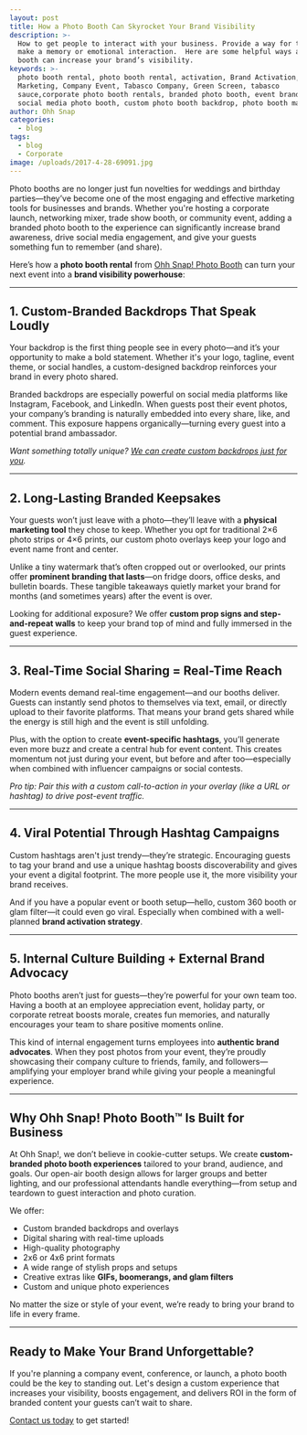 ```yaml
---
layout: post
title: How a Photo Booth Can Skyrocket Your Brand Visibility
description: >-
  How to get people to interact with your business. Provide a way for them to
  make a memory or emotional interaction.  Here are some helpful ways a photo
  booth can increase your brand’s visibility.
keywords: >-
  photo booth rental, photo booth rental, activation, Brand Activation,
  Marketing, Company Event, Tabasco Company, Green Screen, tabasco
  sauce,corporate photo booth rentals, branded photo booth, event branding,
  social media photo booth, custom photo booth backdrop, photo booth marketing.
author: Ohh Snap
categories:
  - blog
tags:
  - blog
  - Corporate
image: /uploads/2017-4-28-69091.jpg
---
```

Photo booths are no longer just fun novelties for weddings and birthday parties—they’ve become one of the most engaging and effective marketing tools for businesses and brands. Whether you're hosting a corporate launch, networking mixer, trade show booth, or community event, adding a branded photo booth to the experience can significantly increase brand awareness, drive social media engagement, and give your guests something fun to remember (and share).

Here’s how a **photo booth rental** from [Ohh Snap! Photo Booth](https://ohhsnapbooth.com) can turn your next event into a **brand visibility powerhouse**:

---

## 1\. Custom-Branded Backdrops That Speak Loudly

Your backdrop is the first thing people see in every photo—and it’s your opportunity to make a bold statement. Whether it's your logo, tagline, event theme, or social handles, a custom-designed backdrop reinforces your brand in every photo shared.

Branded backdrops are especially powerful on social media platforms like Instagram, Facebook, and LinkedIn. When guests post their event photos, your company’s branding is naturally embedded into every share, like, and comment. This exposure happens organically—turning every guest into a potential brand ambassador.

*Want something totally unique?* [*We can create custom backdrops just for you*](/lafayette-backdrop-rentals "Backdrop Rentals for better Marketing")*.*

---

## 2\. Long-Lasting Branded Keepsakes

Your guests won’t just leave with a photo—they’ll leave with a **physical marketing tool** they chose to keep. Whether you opt for traditional 2×6 photo strips or 4×6 prints, our custom photo overlays keep your logo and event name front and center.

Unlike a tiny watermark that’s often cropped out or overlooked, our prints offer **prominent branding that lasts**—on fridge doors, office desks, and bulletin boards. These tangible takeaways quietly market your brand for months (and sometimes years) after the event is over.

Looking for additional exposure? We offer **custom prop signs and step-and-repeat walls** to keep your brand top of mind and fully immersed in the guest experience.

---

## 3\. Real-Time Social Sharing = Real-Time Reach

Modern events demand real-time engagement—and our booths deliver. Guests can instantly send photos to themselves via text, email, or directly upload to their favorite platforms. That means your brand gets shared while the energy is still high and the event is still unfolding.

Plus, with the option to create **event-specific hashtags**, you’ll generate even more buzz and create a central hub for event content. This creates momentum not just during your event, but before and after too—especially when combined with influencer campaigns or social contests.

*Pro tip: Pair this with a custom call-to-action in your overlay (like a URL or hashtag) to drive post-event traffic.*

---

## 4\. Viral Potential Through Hashtag Campaigns

Custom hashtags aren't just trendy—they’re strategic. Encouraging guests to tag your brand and use a unique hashtag boosts discoverability and gives your event a digital footprint. The more people use it, the more visibility your brand receives.

And if you have a popular event or booth setup—hello, custom 360 booth or glam filter—it could even go viral. Especially when combined with a well-planned **brand activation strategy**.

---

## 5\. Internal Culture Building + External Brand Advocacy

Photo booths aren’t just for guests—they’re powerful for your own team too. Having a booth at an employee appreciation event, holiday party, or corporate retreat boosts morale, creates fun memories, and naturally encourages your team to share positive moments online.

This kind of internal engagement turns employees into **authentic brand advocates**. When they post photos from your event, they’re proudly showcasing their company culture to friends, family, and followers—amplifying your employer brand while giving your people a meaningful experience.

---

## Why Ohh Snap! Photo Booth™ Is Built for Business

At Ohh Snap!, we don’t believe in cookie-cutter setups. We create **custom-branded photo booth experiences** tailored to your brand, audience, and goals. Our open-air booth design allows for larger groups and better lighting, and our professional attendants handle everything—from setup and teardown to guest interaction and photo curation.

We offer:

* Custom branded backdrops and overlays
* Digital sharing with real-time uploads
* High-quality photography
* 2x6 or 4x6 print formats
* A wide range of stylish props and setups
* Creative extras like **GIFs, boomerangs, and glam filters**
* Custom and unique photo experiences

No matter the size or style of your event, we’re ready to bring your brand to life in every frame.

---

## Ready to Make Your Brand Unforgettable?

If you're planning a company event, conference, or launch, a photo booth could be the key to standing out. Let's design a custom experience that increases your visibility, boosts engagement, and delivers ROI in the form of branded content your guests can’t wait to share.

[Contact us today](/contact-ohh-snap-photobooth "Contact your local marketing agency") to get started!